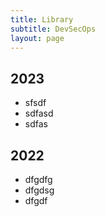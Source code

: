 ```yaml
---
title: Library
subtitle: DevSecOps
layout: page
---
```

## 2023
- sfsdf
- sdfasd
- sdfas

## 2022
- dfgdfg
- dfgdsg
- dfgdf
